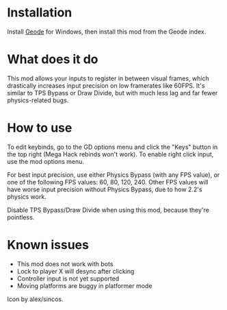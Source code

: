 # Installation

Install [Geode](https://geode-sdk.org/install/) for Windows, then install this mod from the Geode index.

# What does it do

This mod allows your inputs to register in between visual frames, which drastically increases input precision on low framerates like 60FPS.
It's similar to TPS Bypass or Draw Divide, but with much less lag and far fewer physics-related bugs.

# How to use

To edit keybinds, go to the GD options menu and click the "Keys" button in the top right (Mega Hack rebinds won't work).
To enable right click input, use the mod options menu.

For best input precision, use either Physics Bypass (with any FPS value), or one of the following FPS values: 60, 80, 120, 240.
Other FPS values will have worse input precision without Physics Bypass, due to how 2.2's physics work.

Disable TPS Bypass/Draw Divide when using this mod, because they're pointless.

# Known issues

- This mod does not work with bots
- Lock to player X will desync after clicking
- Controller input is not yet supported
- Moving platforms are buggy in platformer mode

Icon by alex/sincos.
